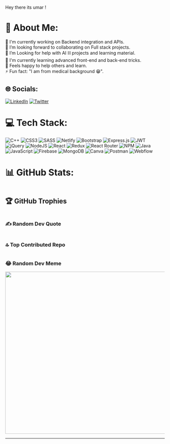 Hey there its umar !

<h1 id="-about-me-">💫 About Me:</h1>
<p>🔭 I&#39;m currently working on Backend integration and APIs.<br>👯 I’m looking forward to collaborating on Full stack projects.<br>🤝 I’m Looking for help with AI ⛓️ projects and learning material.<br>🌱 I&#39;m currently learning advanced front-end and back-end tricks. <br>💬 Feels happy to help others and learn.<br>⚡ Fun fact: &quot;I am from medical background 😁&quot;.</p>
<h2 id="-socials-">🌐 Socials:</h2>
<p><a href="https://linkedin.com/in/Umar Farooq"><img src="https://img.shields.io/badge/LinkedIn-%230077B5.svg?logo=linkedin&amp;logoColor=white" alt="LinkedIn"></a> <a href="https://twitter.com/umar_cpp"><img src="https://img.shields.io/badge/Twitter-%231DA1F2.svg?logo=Twitter&amp;logoColor=white" alt="Twitter"></a> </p>
<h1 id="-tech-stack-">💻 Tech Stack:</h1>
<p><img src="https://img.shields.io/badge/c++-%2300599C.svg?style=for-the-badge&amp;logo=c%2B%2B&amp;logoColor=white" alt="C++"> <img src="https://img.shields.io/badge/css3-%231572B6.svg?style=for-the-badge&amp;logo=css3&amp;logoColor=white" alt="CSS3"> <img src="https://img.shields.io/badge/SASS-hotpink.svg?style=for-the-badge&amp;logo=SASS&amp;logoColor=white" alt="SASS"> <img src="https://img.shields.io/badge/netlify-%23000000.svg?style=for-the-badge&amp;logo=netlify&amp;logoColor=#00C7B7" alt="Netlify"> <img src="https://img.shields.io/badge/bootstrap-%23563D7C.svg?style=for-the-badge&amp;logo=bootstrap&amp;logoColor=white" alt="Bootstrap"> <img src="https://img.shields.io/badge/express.js-%23404d59.svg?style=for-the-badge&amp;logo=express&amp;logoColor=%2361DAFB" alt="Express.js"> <img src="https://img.shields.io/badge/JWT-black?style=for-the-badge&amp;logo=JSON%20web%20tokens" alt="JWT"> <img src="https://img.shields.io/badge/jquery-%230769AD.svg?style=for-the-badge&amp;logo=jquery&amp;logoColor=white" alt="jQuery"> <img src="https://img.shields.io/badge/node.js-6DA55F?style=for-the-badge&amp;logo=node.js&amp;logoColor=white" alt="NodeJS"> <img src="https://img.shields.io/badge/react-%2320232a.svg?style=for-the-badge&amp;logo=react&amp;logoColor=%2361DAFB" alt="React"> <img src="https://img.shields.io/badge/redux-%23593d88.svg?style=for-the-badge&amp;logo=redux&amp;logoColor=white" alt="Redux"> <img src="https://img.shields.io/badge/React_Router-CA4245?style=for-the-badge&amp;logo=react-router&amp;logoColor=white" alt="React Router"> <img src="https://img.shields.io/badge/NPM-%23000000.svg?style=for-the-badge&amp;logo=npm&amp;logoColor=white" alt="NPM"> <img src="https://img.shields.io/badge/java-%23ED8B00.svg?style=for-the-badge&amp;logo=java&amp;logoColor=white" alt="Java"> <img src="https://img.shields.io/badge/javascript-%23323330.svg?style=for-the-badge&amp;logo=javascript&amp;logoColor=%23F7DF1E" alt="JavaScript"> <img src="https://img.shields.io/badge/firebase-%23039BE5.svg?style=for-the-badge&amp;logo=firebase" alt="Firebase"> <img src="https://img.shields.io/badge/MongoDB-%234ea94b.svg?style=for-the-badge&amp;logo=mongodb&amp;logoColor=white" alt="MongoDB"> <img src="https://img.shields.io/badge/Canva-%2300C4CC.svg?style=for-the-badge&amp;logo=Canva&amp;logoColor=white" alt="Canva"> <img src="https://img.shields.io/badge/Postman-FF6C37?style=for-the-badge&amp;logo=postman&amp;logoColor=white" alt="Postman"> <img src="https://img.shields.io/badge/Webflow-4353FF?style=for-the-badge&amp;logo=webflow&amp;logoColor=white" alt="Webflow"></p>
<h1 id="-github-stats-">📊 GitHub Stats:</h1>
<p><img src="https://github-readme-stats.vercel.app/api?username=Ufrooq&amp;theme=dark&amp;hide_border=false&amp;include_all_commits=true&amp;count_private=true" alt=""><br/>
<img src="https://github-readme-streak-stats.herokuapp.com/?user=Ufrooq&amp;theme=dark&amp;hide_border=false" alt=""><br/>
<img src="https://github-readme-stats.vercel.app/api/top-langs/?username=Ufrooq&amp;theme=dark&amp;hide_border=false&amp;include_all_commits=true&amp;count_private=true&amp;layout=compact" alt=""></p>
<h2 id="-github-trophies">🏆 GitHub Trophies</h2>
<p><img src="https://github-profile-trophy.vercel.app/?username=Ufrooq&amp;theme=onedark&amp;no-frame=false&amp;no-bg=true&amp;margin-w=4" alt=""></p>
<h3 id="-random-dev-quote">✍️ Random Dev Quote</h3>
<p><img src="https://quotes-github-readme.vercel.app/api?type=horizontal&amp;theme=radical" alt=""></p>
<h3 id="-top-contributed-repo">🔝 Top Contributed Repo</h3>
<p><img src="https://github-contributor-stats.vercel.app/api?username=Ufrooq&amp;limit=5&amp;theme=dracula&amp;combine_all_yearly_contributions=true" alt=""></p>
<h3 id="-random-dev-meme">😂 Random Dev Meme</h3>
<p><img src="https://rm.up.railway.app/" width="512px"/></p>
<hr>
<p><a href="https://visitcount.itsvg.in"><img src="https://visitcount.itsvg.in/api?id=Ufrooq&amp;icon=0&amp;color=1" alt=""></a></p>
<!-- Proudly created with GPRM ( https://gprm.itsvg.in ) -->
